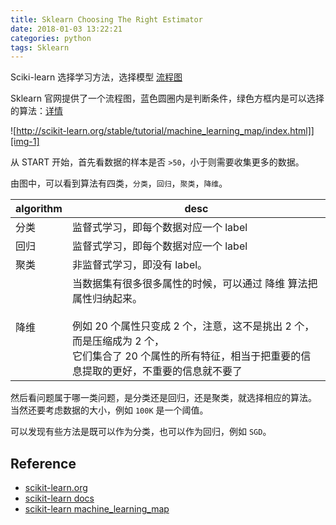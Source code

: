 ```yaml
---
title: Sklearn Choosing The Right Estimator
date: 2018-01-03 13:22:21
categories: python
tags: Sklearn
---
```


Sciki-learn 选择学习方法，选择模型 [流程图][4]

<!-- more -->

Sklearn 官网提供了一个流程图，蓝色圆圈内是判断条件，绿色方框内是可以选择的算法：[详情][4]

![http://scikit-learn.org/stable/tutorial/machine_learning_map/index.html]][img-1]

从 START 开始，首先看数据的样本是否 `>50`，小于则需要收集更多的数据。

由图中，可以看到算法有四类，`分类`，`回归`，`聚类`，`降维`。


algorithm | desc
------- | -------
分类 | 监督式学习，即每个数据对应一个 label 
回归 | 监督式学习，即每个数据对应一个 label 
聚类 | 非监督式学习，即没有 label。 
降维 | 当数据集有很多很多属性的时候，可以通过 降维 算法把属性归纳起来。<br><br> 例如 20 个属性只变成 2 个，注意，这不是挑出 2 个，而是压缩成为 2 个，<br>它们集合了 20 个属性的所有特征，相当于把重要的信息提取的更好，不重要的信息就不要了

然后看问题属于哪一类问题，是分类还是回归，还是聚类，就选择相应的算法。 当然还要考虑数据的大小，例如 `100K` 是一个阈值。

可以发现有些方法是既可以作为分类，也可以作为回归，例如 `SGD`。

## Reference

- [scikit-learn.org][1]
- [scikit-learn docs][2]
- [scikit-learn machine_learning_map][4]

[1]: http://scikit-learn.org/
[2]: http://scikit-learn.org/stable/tutorial/basic/tutorial.html
[3]: https://morvanzhou.github.io
[4]: http://scikit-learn.org/stable/tutorial/machine_learning_map/index.html

[img-1]: /images/python/sklearn-1-model-choosing.png

